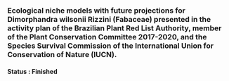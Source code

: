 ### Ecological niche models with future projections for Dimorphandra wilsonii Rizzini (Fabaceae) presented in the activity plan of the Brazilian Plant Red List Authority, member of the Plant Conservation Committee 2017-2020, and the Species Survival Commission of the International Union for Conservation of Nature (IUCN).

#### Status : Finished
